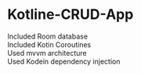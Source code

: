 # Kotline-CRUD-App
Included Room database\
Included Kotin Coroutines\
Used mvvm architecture\
Used Kodein dependency injection
